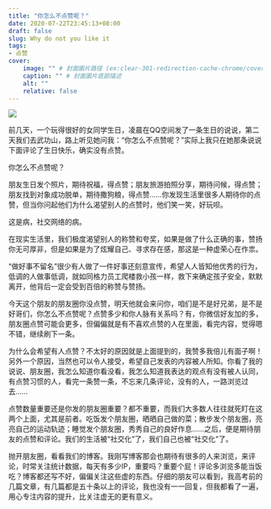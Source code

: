 ```yaml
---
title: "你怎么不点赞呢？"
date: 2020-07-22T23:45:13+08:00
draft: false
slug: Why do not you like it
tags:
- 点赞
cover:
    image: "" # 封面圖片路径 (ex:clear-301-redirection-cache-chrome/cover.jpg)
    caption: "" # 封面圖片底部描述
    alt: ""
    relative: false
---
```

![](https://rmt.dogedoge.com/fetch/~/source/unsplash/photo-1569513589209-18a39b58bcbd?ixid=MXwxMjA3fDB8MHxwaG90by1wYWdlfHx8fGVufDB8fHw%3D&ixlib=rb-1.2.1&auto=format&fit=crop&w=1950&q=80)

前几天，一个玩得很好的女同学生日，凌晨在QQ空间发了一条生日的说说，第二天我们去武功山，路上听见她问我：“你怎么不点赞呢？”实际上我只在她那条说说下面评论了生日快乐，确实没有点赞。

你怎么不点赞呢？

朋友生日发个照片，期待祝福，得点赞；朋友旅游拍照分享，期待问候，得点赞；朋友找到对象成功脱单，期待撒狗粮，得点赞……你发现生活里很多人期待你的点赞，但当你问起他们为什么渴望别人的点赞时，他们笑一笑，好玩呗。

这是病，社交网络的病。

在现实生活里，我们极度渴望别人的称赞和夸奖，如果是做了什么正确的事，赞扬你无可厚非，但是如果是为了炫耀自己、寻求存在感，那这是一种虚荣心在作祟。

“做好事不留名”很少有人做了一件好事还刻意宣传，希望人人皆知他优秀的行为，低调的人做事低调，就如同格力员工爬楼救小孩一样，救下来确定孩子安全，默默离开，他背后一定会受到百倍的称赞与赞扬。

今天这个朋友的朋友圈你没点赞，明天他就会来问你，咱们是不是好兄弟，是不是好哥们，你怎么不点赞呢？点赞多少和你人脉有关系吗？有，你微信好友加的多，朋友圈点赞可能会更多，但偏偏就是有不喜欢点赞的人在里面，看完内容，觉得嗯不错，继续刷下一条。

为什么会希望有人点赞？不太好的原因就是上面提到的，我赞多我倍儿有面子啊！另外一个原因，当然也可以令人接受，希望自己发表的内容被人所知。你看了我的说说、朋友圈，我怎么知道你看没看，我怎么知道我表达的观点有没有被人认同，有点赞习惯的人，看完一条赞一条，不忘来几条评论，没有的人，一路浏览过去……

点赞数量重要还是你发的朋友圈重要？都不重要，而我们大多数人往往就死盯在这两个上面，尤其是前者。吃饭发个朋友圈，晒晒自己做的菜；散步发个朋友圈，亮亮自己的运动轨迹；睡觉发个朋友圈，秀秀自己的良好作息……之后，便是期待朋友的点赞和评论。我们的生活被“社交化”了，我们自己也被“社交化”了。

抛开朋友圈，看看我们的博客。我刚写博客那会也期待有很多的人来浏览，来评论，时常关注统计数据，每天有多少IP，重要吗？重要个屁！评论多浏览多能当饭吃？博客都还写不好，偏偏关注这些虚的东西。仔细的朋友可以看到，我高考前的几篇文章，有几篇都是五十条以上的评论，我也没有一一回复，但我都看了一遍，用心专注内容的提升，比关注虚无的更有意义。
